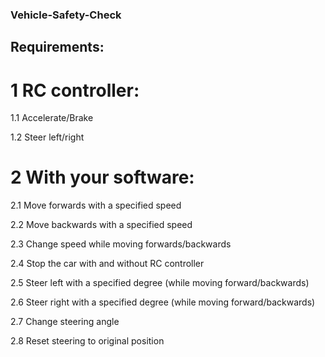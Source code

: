 ### Vehicle-Safety-Check

## Requirements:

# 1 RC controller:

1.1 Accelerate/Brake

1.2 Steer left/right

# 2 With your software:

2.1 Move forwards with a specified speed

2.2 Move backwards with a specified speed

2.3 Change speed while moving forwards/backwards

2.4 Stop the car with and without RC controller

2.5 Steer left with a specified degree (while moving forward/backwards)

2.6 Steer right with a specified degree (while moving forward/backwards)

2.7 Change steering angle

2.8 Reset steering to original position
